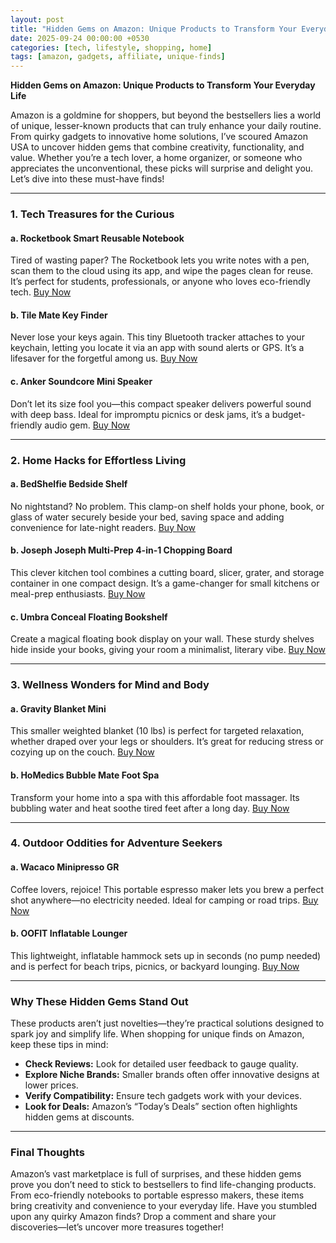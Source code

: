 ```yaml
---
layout: post
title: "Hidden Gems on Amazon: Unique Products to Transform Your Everyday Life"
date: 2025-09-24 00:00:00 +0530
categories: [tech, lifestyle, shopping, home]
tags: [amazon, gadgets, affiliate, unique-finds]
---
```


**Hidden Gems on Amazon: Unique Products to Transform Your Everyday Life**

Amazon is a goldmine for shoppers, but beyond the bestsellers lies a world of unique, lesser-known products that can truly enhance your daily routine. From quirky gadgets to innovative home solutions, I’ve scoured Amazon USA to uncover hidden gems that combine creativity, functionality, and value. Whether you’re a tech lover, a home organizer, or someone who appreciates the unconventional, these picks will surprise and delight you. Let’s dive into these must-have finds!

---

### 1. Tech Treasures for the Curious

#### a. Rocketbook Smart Reusable Notebook
Tired of wasting paper? The Rocketbook lets you write notes with a pen, scan them to the cloud using its app, and wipe the pages clean for reuse. It’s perfect for students, professionals, or anyone who loves eco-friendly tech.
[<span class="amazon-link">Buy Now</span>](https://amzn.to/47TEQxd)

#### b. Tile Mate Key Finder
Never lose your keys again. This tiny Bluetooth tracker attaches to your keychain, letting you locate it via an app with sound alerts or GPS. It’s a lifesaver for the forgetful among us.
[<span class="amazon-link">Buy Now</span>](https://amzn.to/47TEQxd)

#### c. Anker Soundcore Mini Speaker
Don’t let its size fool you—this compact speaker delivers powerful sound with deep bass. Ideal for impromptu picnics or desk jams, it’s a budget-friendly audio gem.
[<span class="amazon-link">Buy Now</span>](https://amzn.to/47TEQxd)

---

### 2. Home Hacks for Effortless Living

#### a. BedShelfie Bedside Shelf
No nightstand? No problem. This clamp-on shelf holds your phone, book, or glass of water securely beside your bed, saving space and adding convenience for late-night readers.
[<span class="amazon-link">Buy Now</span>](https://amzn.to/47TEQxd)

#### b. Joseph Joseph Multi-Prep 4-in-1 Chopping Board
This clever kitchen tool combines a cutting board, slicer, grater, and storage container in one compact design. It’s a game-changer for small kitchens or meal-prep enthusiasts.
[<span class="amazon-link">Buy Now</span>](https://amzn.to/47TEQxd)

#### c. Umbra Conceal Floating Bookshelf
Create a magical floating book display on your wall. These sturdy shelves hide inside your books, giving your room a minimalist, literary vibe.
[<span class="amazon-link">Buy Now</span>](https://amzn.to/47TEQxd)

---

### 3. Wellness Wonders for Mind and Body

#### a. Gravity Blanket Mini
This smaller weighted blanket (10 lbs) is perfect for targeted relaxation, whether draped over your legs or shoulders. It’s great for reducing stress or cozying up on the couch.
[<span class="amazon-link">Buy Now</span>](https://amzn.to/47TEQxd)

#### b. HoMedics Bubble Mate Foot Spa
Transform your home into a spa with this affordable foot massager. Its bubbling water and heat soothe tired feet after a long day.
[<span class="amazon-link">Buy Now</span>](https://amzn.to/47TEQxd)

---

### 4. Outdoor Oddities for Adventure Seekers

#### a. Wacaco Minipresso GR
Coffee lovers, rejoice! This portable espresso maker lets you brew a perfect shot anywhere—no electricity needed. Ideal for camping or road trips.
[<span class="amazon-link">Buy Now</span>](https://amzn.to/47TEQxd)

#### b. OOFIT Inflatable Lounger
This lightweight, inflatable hammock sets up in seconds (no pump needed) and is perfect for beach trips, picnics, or backyard lounging.
[<span class="amazon-link">Buy Now</span>](https://amzn.to/47TEQxd)

---

### Why These Hidden Gems Stand Out

These products aren’t just novelties—they’re practical solutions designed to spark joy and simplify life. When shopping for unique finds on Amazon, keep these tips in mind:
- **Check Reviews:** Look for detailed user feedback to gauge quality.
- **Explore Niche Brands:** Smaller brands often offer innovative designs at lower prices.
- **Verify Compatibility:** Ensure tech gadgets work with your devices.
- **Look for Deals:** Amazon’s “Today’s Deals” section often highlights hidden gems at discounts.

---

### Final Thoughts

Amazon’s vast marketplace is full of surprises, and these hidden gems prove you don’t need to stick to bestsellers to find life-changing products. From eco-friendly notebooks to portable espresso makers, these items bring creativity and convenience to your everyday life. Have you stumbled upon any quirky Amazon finds? Drop a comment and share your discoveries—let’s uncover more treasures together!
